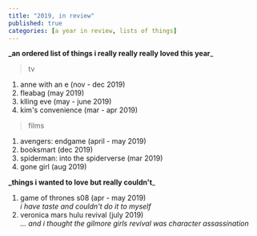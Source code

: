 ```yaml
---
title: "2019, in review"
published: true
categories: [a year in review, lists of things]
---
```

**_an ordered list of things i really really really loved this year**_

> tv

1. anne with an e (nov - dec 2019)
2. fleabag (may 2019)
3. klling eve (may - june 2019)
4. kim's convenience (mar - apr 2019)

> films

1. avengers: endgame (april - may 2019)
2. booksmart (dec 2019)
3. spiderman: into the spiderverse (mar 2019)
4. gone girl (aug 2019)

**_things i wanted to love but really couldn't**_
1. game of thrones s08 (apr - may 2019)
    <br /> _i have taste and couldn't do it to myself_
2. veronica mars hulu revival (july 2019)
    <br /> _... and i thought the gilmore girls revival was character assassination_